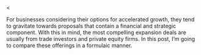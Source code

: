 <<p>For businesses considering their options for accelerated growth, they tend to gravitate towards proposals that contain a financial and strategic component. With this in mind, the most compelling expansion deals are usually from trade investors and private equity firms. In this post, I&#8217;m going to compare these offerings in a formulaic manner.</p>
